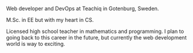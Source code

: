 Web developer and DevOps at Teachiq in Gotenburg, Sweden.

M.Sc. in EE but with my heart in CS. 

Licensed high school teacher in mathematics and programming. I plan to going back to this career in the future, but currently the web development world is way to exciting.
